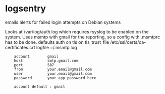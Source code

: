 # logsentry
emails alerts for failed login attempts on Debian systems 

Looks at /var/log/auth.log which requires rsyslog to be enabled on the system. 
Uses msmtp with gmail for the reporting, so a config with .msmtprc has to be done. 
              defaults
        auth           on
        tls            on
        tls_trust_file /etc/ssl/certs/ca-certificates.crt
        logfile        ~/.msmtp.log
        
        account        gmail
        host           smtp.gmail.com
        port           587
        from           your.email@gmail.com
        user           your.email@gmail.com
        password       your_app_password_here
        
        account default : gmail
